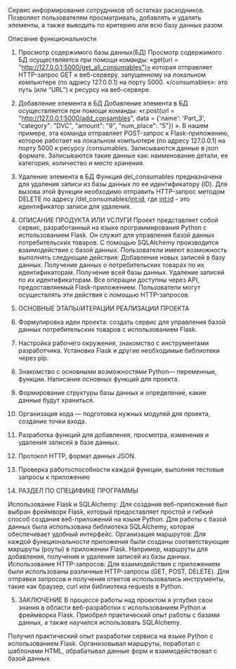Сервис информирования сотрудников об остатках расходников. Позволяет  пользователям просматривать, добавлять и удалять элементы, а также выводить по критерию или всю базу данных разом. 

Описание функциональности
1.	Просмотр содержимого базы данных(БД) 
Просмотр содержимого БД осуществляется при помощи команды:
«get(url = "http://127.0.0.1:5000/get_all_consumables")» которая отправляет  HTTP-запрос GET к веб-серверу, запущенному на локальном компьютере (по адресу 127.0.0.1) на порту 5000. «/consumables»: это путь (или “URL”) к ресурсу на веб-сервере.

2.	Добавление элемента в БД
Добавление элемента в БД осуществляется при помощи команды:
«r.post(url = "http://127.0.0.1:5000/add_consambles", data = {'name': 'Part_3', "category": "DVC", "amount": "9", "num_place": "5"})
». В нашем примере, эта команда отправляет POST-запрос к Flask-приложению, которое работает на локальном компьютере (по адресу 127.0.0.1) на порту 5000 к ресурсу /consumables. Записываются данные в json формате. Записываются такие данные как: наименование детали, ее категория, количество и место хранения.

3.	Удаление элемента в БД
Функция del_consumables предназначена для удаления записи из базы данных по ее идентификатору (ID). Для вызова этой функции необходимо отправить HTTP-запрос методом DELETE по адресу /del_consumables/<int:id>, где <int:id> - это идентификатор записи для удаления.
 
2. ОПИСАНИЕ ПРОДУКТА ИЛИ УСЛУГИ
Проект представляет собой сервис, разработанный на языке программирования Python с использованием Flask. Он служит для управления базой данных потребительских товаров. С помощью SQLAlchemy производится взаимодействие с базой данных.
Пользователи имеют возможность выполнять следующие действия:
Добавление новых записей в базу данных.
Получение данных о потребительских товарах по их идентификаторам.
Получение всей базы данных.
Удаление записей по их идентификаторам.
Все операции доступны через API, предоставляемый Flask-приложением. Пользователи могут осуществлять эти действия с помощью HTTP-запросов.



















3. ОСНОВНЫЕ ЭТАПЫ/ИТЕРАЦИИ РЕАЛИЗАЦИИ ПРОЕКТА

1.	Формулировка идеи проекта: создать сервис для управления базой данных потребительских товаров с использованием Flask.
2.	Настройка рабочего окружения, знакомство с инструментами разработчика. Установка Flask и другие необходимые библиотеки через pip.
3.	Знакомство с основными возможностями Python— переменные, функции. Написание основных функций для проекта.
4.	Формирование структуры базы данных и определение, какие данные будут храниться.
5.	Организация кода — подготовка нужных модулей для проекта, создание точки входа.
6.	Разработка функций для добавления, просмотра, изменения и удаления записей в базе данных. 
7.	Протокол HTTP, формат данных JSON.
8.	Проверка работоспособности каждой функции, выполняя тестовые запросы к приложению  
4.	РАЗДЕЛ ПО СПЕЦИФИКЕ ПРОГРАММЫ

Использование Flask и SQLAlchemy: 
Для создания веб-приложения был выбран фреймворк Flask, который предоставляет простой и гибкий способ создания веб-приложений на языке Python. Для работы с базой данных была использована библиотека SQLAlchemy, которая обеспечивает удобный интерфейс.
Организация маршрутов: 
Для каждой функциональности приложения были созданы соответствующие маршруты (роуты) в приложении Flask. Например, маршруты для добавления, получения и удаления записей из базы данных.
Использование HTTP-запросов: 
Для взаимодействия с приложением были использованы различные HTTP-запросы (GET, POST, DELETE). Для отправки запросов и получения ответов использовались инструменты, такие как браузер, curl или библиотека requests в Python.


5.	ЗАКЛЮЧЕНИЕ
В процессе работы над проектом я углубил свои знания в области веб-разработки с использованием Python и фреймворка Flask. Приобрел практический опыт работы с базами данных, а также научился использовать SQLAlchemy. 

Получил практический опыт разработки сервиса на языке Python с использованием Flask. Организовывал маршруты, поработал с шаблонами HTML, обрабатывал данные форм и взаимодействовал с базой данных.


